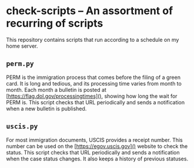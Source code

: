 # check-scripts – An assortment of recurring of scripts

This repository contains scripts that run according to a schedule on my home
server.

## `perm.py`

PERM is the immigration process that comes before the filing of a green card. It
is long and tedious, and its processing time varies from month to month. Each
month a bulletin is posted at [https://flag.dol.gov/processingtimes](), showing
how long the wait for PERM is. This script checks that URL periodically and
sends a notification when a new bulletin is published.

## `uscis.py`

For most immigration documents, USCIS provides a receipt number. This number can
be used on the [https://egov.uscis.gov]() website to check the status. This
script checks that URL periodically and sends a notification when the case
status changes. It also keeps a history of previous statuses.
